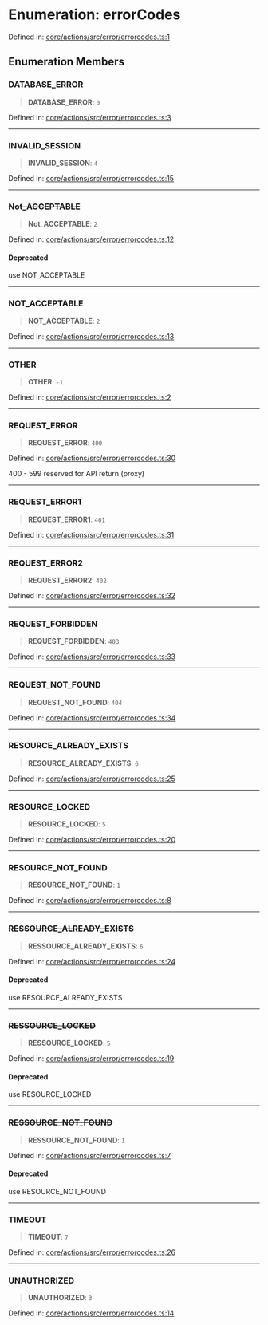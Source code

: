 # Enumeration: errorCodes

Defined in: [core/actions/src/error/errorcodes.ts:1](https://github.com/LaWebcapsule/orbits/blob/622bfc97a3c68eeed5d2114814fc08b44f19f137/core/actions/src/error/errorcodes.ts#L1)

## Enumeration Members

### DATABASE\_ERROR

> **DATABASE\_ERROR**: `0`

Defined in: [core/actions/src/error/errorcodes.ts:3](https://github.com/LaWebcapsule/orbits/blob/622bfc97a3c68eeed5d2114814fc08b44f19f137/core/actions/src/error/errorcodes.ts#L3)

***

### INVALID\_SESSION

> **INVALID\_SESSION**: `4`

Defined in: [core/actions/src/error/errorcodes.ts:15](https://github.com/LaWebcapsule/orbits/blob/622bfc97a3c68eeed5d2114814fc08b44f19f137/core/actions/src/error/errorcodes.ts#L15)

***

### ~~Not\_ACCEPTABLE~~

> **Not\_ACCEPTABLE**: `2`

Defined in: [core/actions/src/error/errorcodes.ts:12](https://github.com/LaWebcapsule/orbits/blob/622bfc97a3c68eeed5d2114814fc08b44f19f137/core/actions/src/error/errorcodes.ts#L12)

#### Deprecated

use NOT_ACCEPTABLE

***

### NOT\_ACCEPTABLE

> **NOT\_ACCEPTABLE**: `2`

Defined in: [core/actions/src/error/errorcodes.ts:13](https://github.com/LaWebcapsule/orbits/blob/622bfc97a3c68eeed5d2114814fc08b44f19f137/core/actions/src/error/errorcodes.ts#L13)

***

### OTHER

> **OTHER**: `-1`

Defined in: [core/actions/src/error/errorcodes.ts:2](https://github.com/LaWebcapsule/orbits/blob/622bfc97a3c68eeed5d2114814fc08b44f19f137/core/actions/src/error/errorcodes.ts#L2)

***

### REQUEST\_ERROR

> **REQUEST\_ERROR**: `400`

Defined in: [core/actions/src/error/errorcodes.ts:30](https://github.com/LaWebcapsule/orbits/blob/622bfc97a3c68eeed5d2114814fc08b44f19f137/core/actions/src/error/errorcodes.ts#L30)

400 - 599 reserved for API return (proxy)

***

### REQUEST\_ERROR1

> **REQUEST\_ERROR1**: `401`

Defined in: [core/actions/src/error/errorcodes.ts:31](https://github.com/LaWebcapsule/orbits/blob/622bfc97a3c68eeed5d2114814fc08b44f19f137/core/actions/src/error/errorcodes.ts#L31)

***

### REQUEST\_ERROR2

> **REQUEST\_ERROR2**: `402`

Defined in: [core/actions/src/error/errorcodes.ts:32](https://github.com/LaWebcapsule/orbits/blob/622bfc97a3c68eeed5d2114814fc08b44f19f137/core/actions/src/error/errorcodes.ts#L32)

***

### REQUEST\_FORBIDDEN

> **REQUEST\_FORBIDDEN**: `403`

Defined in: [core/actions/src/error/errorcodes.ts:33](https://github.com/LaWebcapsule/orbits/blob/622bfc97a3c68eeed5d2114814fc08b44f19f137/core/actions/src/error/errorcodes.ts#L33)

***

### REQUEST\_NOT\_FOUND

> **REQUEST\_NOT\_FOUND**: `404`

Defined in: [core/actions/src/error/errorcodes.ts:34](https://github.com/LaWebcapsule/orbits/blob/622bfc97a3c68eeed5d2114814fc08b44f19f137/core/actions/src/error/errorcodes.ts#L34)

***

### RESOURCE\_ALREADY\_EXISTS

> **RESOURCE\_ALREADY\_EXISTS**: `6`

Defined in: [core/actions/src/error/errorcodes.ts:25](https://github.com/LaWebcapsule/orbits/blob/622bfc97a3c68eeed5d2114814fc08b44f19f137/core/actions/src/error/errorcodes.ts#L25)

***

### RESOURCE\_LOCKED

> **RESOURCE\_LOCKED**: `5`

Defined in: [core/actions/src/error/errorcodes.ts:20](https://github.com/LaWebcapsule/orbits/blob/622bfc97a3c68eeed5d2114814fc08b44f19f137/core/actions/src/error/errorcodes.ts#L20)

***

### RESOURCE\_NOT\_FOUND

> **RESOURCE\_NOT\_FOUND**: `1`

Defined in: [core/actions/src/error/errorcodes.ts:8](https://github.com/LaWebcapsule/orbits/blob/622bfc97a3c68eeed5d2114814fc08b44f19f137/core/actions/src/error/errorcodes.ts#L8)

***

### ~~RESSOURCE\_ALREADY\_EXISTS~~

> **RESSOURCE\_ALREADY\_EXISTS**: `6`

Defined in: [core/actions/src/error/errorcodes.ts:24](https://github.com/LaWebcapsule/orbits/blob/622bfc97a3c68eeed5d2114814fc08b44f19f137/core/actions/src/error/errorcodes.ts#L24)

#### Deprecated

use RESOURCE_ALREADY_EXISTS

***

### ~~RESSOURCE\_LOCKED~~

> **RESSOURCE\_LOCKED**: `5`

Defined in: [core/actions/src/error/errorcodes.ts:19](https://github.com/LaWebcapsule/orbits/blob/622bfc97a3c68eeed5d2114814fc08b44f19f137/core/actions/src/error/errorcodes.ts#L19)

#### Deprecated

use RESOURCE_LOCKED

***

### ~~RESSOURCE\_NOT\_FOUND~~

> **RESSOURCE\_NOT\_FOUND**: `1`

Defined in: [core/actions/src/error/errorcodes.ts:7](https://github.com/LaWebcapsule/orbits/blob/622bfc97a3c68eeed5d2114814fc08b44f19f137/core/actions/src/error/errorcodes.ts#L7)

#### Deprecated

use RESOURCE_NOT_FOUND

***

### TIMEOUT

> **TIMEOUT**: `7`

Defined in: [core/actions/src/error/errorcodes.ts:26](https://github.com/LaWebcapsule/orbits/blob/622bfc97a3c68eeed5d2114814fc08b44f19f137/core/actions/src/error/errorcodes.ts#L26)

***

### UNAUTHORIZED

> **UNAUTHORIZED**: `3`

Defined in: [core/actions/src/error/errorcodes.ts:14](https://github.com/LaWebcapsule/orbits/blob/622bfc97a3c68eeed5d2114814fc08b44f19f137/core/actions/src/error/errorcodes.ts#L14)
